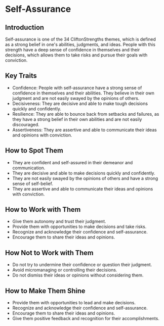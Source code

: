 # Self-Assurance

## Introduction

Self-assurance is one of the 34 CliftonStrengths themes, which is defined as a strong belief in one's abilities, judgments, and ideas. People with this strength have a deep sense of confidence in themselves and their decisions, which allows them to take risks and pursue their goals with conviction.

## Key Traits

- Confidence: People with self-assurance have a strong sense of confidence in themselves and their abilities. They believe in their own judgment and are not easily swayed by the opinions of others.
- Decisiveness: They are decisive and able to make tough decisions quickly and confidently.
- Resilience: They are able to bounce back from setbacks and failures, as they have a strong belief in their own abilities and are not easily discouraged.
- Assertiveness: They are assertive and able to communicate their ideas and opinions with conviction.

## How to Spot Them

- They are confident and self-assured in their demeanor and communication.
- They are decisive and able to make decisions quickly and confidently.
- They are not easily swayed by the opinions of others and have a strong sense of self-belief.
- They are assertive and able to communicate their ideas and opinions with conviction.

## How to Work with Them

- Give them autonomy and trust their judgment.
- Provide them with opportunities to make decisions and take risks.
- Recognize and acknowledge their confidence and self-assurance.
- Encourage them to share their ideas and opinions.

## How Not to Work with Them

- Do not try to undermine their confidence or question their judgment.
- Avoid micromanaging or controlling their decisions.
- Do not dismiss their ideas or opinions without considering them.

## How to Make Them Shine

- Provide them with opportunities to lead and make decisions.
- Recognize and acknowledge their confidence and self-assurance.
- Encourage them to share their ideas and opinions.
- Give them positive feedback and recognition for their accomplishments.
